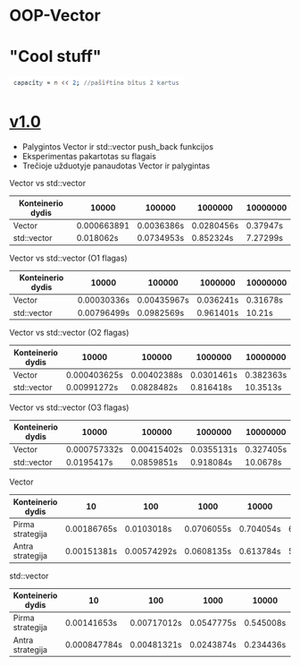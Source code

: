 # OOP-Vector

# "Cool stuff"

![image](https://github.com/EmilisDolgov/OOP-Vector/blob/master/cool1.PNG)

# [v1.0](https://github.com/EmilisDolgov/OOP-Vector/releases/tag/1.0)

 * Palygintos Vector ir std::vector push_back funkcijos
 * Eksperimentas pakartotas su flagais
 * Trečioje užduotyje panaudotas Vector ir palygintas

Vector vs std::vector

 |Konteinerio dydis|10000|100000|1000000|10000000|
 |---|---|---|---|---|
 |Vector|0.000663891|0.0036386s|0.0280456s|0.37947s|
 |std::vector|0.018062s|0.0734953s|0.852324s|7.27299s|
 
Vector vs std::vector (O1 flagas)

 |Konteinerio dydis|10000|100000|1000000|10000000|
 |---|---|---|---|---|
 |Vector|0.00030336s|0.00435967s|0.036241s|0.31678s|
 |std::vector|0.00796499s|0.0982569s|0.961401s|10.21s|
 
Vector vs std::vector (O2 flagas)

 |Konteinerio dydis|10000|100000|1000000|10000000|
 |---|---|---|---|---|
 |Vector|0.000403625s|0.00402388s|0.0301461s|0.382363s|
 |std::vector|0.00991272s|0.0828482s|0.816418s|10.3513s|

Vector vs std::vector (O3 flagas)

 |Konteinerio dydis|10000|100000|1000000|10000000|
 |---|---|---|---|---|
 |Vector|0.000757332s|0.00415402s|0.0355131s|0.327405s|
 |std::vector|0.0195417s|0.0859851s|0.918084s|10.0678s|
 
Vector

 |Konteinerio dydis|10|100|1000|10000|100000|
 |---|---|---|---|---|---|
 |Pirma strategija|0.00186765s|0.0103018s|0.0706055s|0.704054s|6.64594s|
 |Antra strategija|0.00151381s|0.00574292s|0.0608135s|0.613784s|5.80709s|
 
std::vector

 |Konteinerio dydis|10|100|1000|10000|100000|
 |---|---|---|---|---|---|
 |Pirma strategija|0.00141653s|0.00717012s|0.0547775s|0.545008s|5.18568s|
 |Antra strategija|0.000847784s|0.00481321s|0.0243874s|0.234436s|2.36744s|

 
 

 
